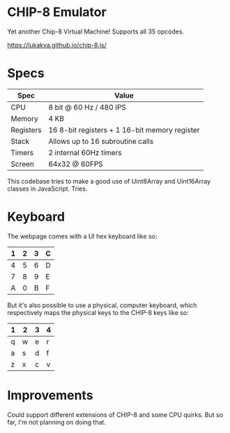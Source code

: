 # CHIP-8 Emulator

Yet another Chip-8 Virtual Machine! Supports all 35 opcodes.

<https://lukakva.github.io/chip-8.js/>

# Specs

| Spec | Value |
|---|---|
| CPU | 8 bit @ 60 Hz / 480 IPS |
| Memory | 4 KB |
| Registers | 16 8-bit registers + 1 16-bit memory register |
| Stack | Allows up to 16 subroutine calls
| Timers | 2 internal 60Hz timers
| Screen | 64x32 @ 60FPS

This codebase tries to make a good use of Uint8Array and Uint16Array classes in JavaScript. Tries.

# Keyboard

The webpage comes with a UI hex keyboard like so:

| __1__ | __2__ | __3__ | __C__ |
|---|---|---|---|
| 4 | 5 | 6 | D |
| 7 | 8 | 9 | E |
| A | 0 | B | F |

But it's also possible to use a physical, computer keyboard, which respectively maps the physical keys to the CHIP-8 keys like so:

| 1 | 2 | 3 | 4 |
|---|---|---|---|
| q | w | e | r |
| a | s | d | f |
| z | x | c | v |

# Improvements

Could support different extensions of CHIP-8 and some CPU quirks. But so far, I'm not planning on doing that.
